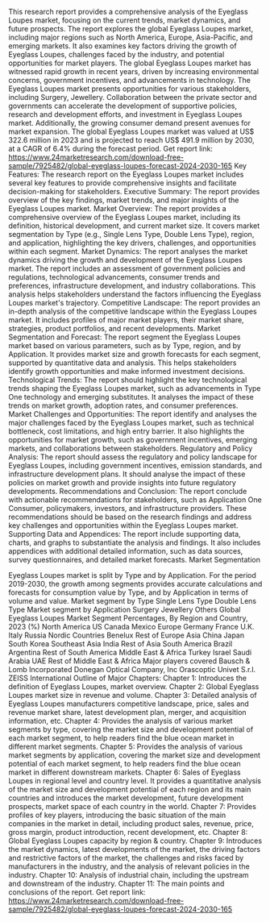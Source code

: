 This research report provides a comprehensive analysis of the Eyeglass Loupes market, focusing on the current trends, market dynamics, and future prospects. The report explores the global Eyeglass Loupes market, including major regions such as North America, Europe, Asia-Pacific, and emerging markets. It also examines key factors driving the growth of Eyeglass Loupes, challenges faced by the industry, and potential opportunities for market players.
The global Eyeglass Loupes market has witnessed rapid growth in recent years, driven by increasing environmental concerns, government incentives, and advancements in technology. The Eyeglass Loupes market presents opportunities for various stakeholders, including Surgery, Jewellery. Collaboration between the private sector and governments can accelerate the development of supportive policies, research and development efforts, and investment in Eyeglass Loupes market. Additionally, the growing consumer demand present avenues for market expansion.
The global Eyeglass Loupes market was valued at US$ 322.6 million in 2023 and is projected to reach US$ 491.9 million by 2030, at a CAGR of 6.4% during the forecast period.
Get report link: https://www.24marketresearch.com/download-free-sample/7925482/global-eyeglass-loupes-forecast-2024-2030-165
Key Features:
The research report on the Eyeglass Loupes market includes several key features to provide comprehensive insights and facilitate decision-making for stakeholders.
Executive Summary: The report provides overview of the key findings, market trends, and major insights of the Eyeglass Loupes market.
Market Overview: The report provides a comprehensive overview of the Eyeglass Loupes market, including its definition, historical development, and current market size. It covers market segmentation by Type (e.g., Single Lens Type, Double Lens Type), region, and application, highlighting the key drivers, challenges, and opportunities within each segment.
Market Dynamics: The report analyses the market dynamics driving the growth and development of the Eyeglass Loupes market. The report includes an assessment of government policies and regulations, technological advancements, consumer trends and preferences, infrastructure development, and industry collaborations. This analysis helps stakeholders understand the factors influencing the Eyeglass Loupes market's trajectory.
Competitive Landscape: The report provides an in-depth analysis of the competitive landscape within the Eyeglass Loupes market. It includes profiles of major market players, their market share, strategies, product portfolios, and recent developments.
Market Segmentation and Forecast: The report segment the Eyeglass Loupes market based on various parameters, such as by Type, region, and by Application. It provides market size and growth forecasts for each segment, supported by quantitative data and analysis. This helps stakeholders identify growth opportunities and make informed investment decisions.
Technological Trends: The report should highlight the key technological trends shaping the Eyeglass Loupes market, such as advancements in Type One technology and emerging substitutes. It analyses the impact of these trends on market growth, adoption rates, and consumer preferences.
Market Challenges and Opportunities: The report identify and analyses the major challenges faced by the Eyeglass Loupes market, such as technical bottleneck, cost limitations, and high entry barrier. It also highlights the opportunities for market growth, such as government incentives, emerging markets, and collaborations between stakeholders.
Regulatory and Policy Analysis: The report should assess the regulatory and policy landscape for Eyeglass Loupes, including government incentives, emission standards, and infrastructure development plans. It should analyse the impact of these policies on market growth and provide insights into future regulatory developments.
Recommendations and Conclusion: The report conclude with actionable recommendations for stakeholders, such as Application One Consumer, policymakers, investors, and infrastructure providers. These recommendations should be based on the research findings and address key challenges and opportunities within the Eyeglass Loupes market.
Supporting Data and Appendices: The report include supporting data, charts, and graphs to substantiate the analysis and findings. It also includes appendices with additional detailed information, such as data sources, survey questionnaires, and detailed market forecasts.
Market Segmentation

Eyeglass Loupes market is split by Type and by Application. For the period 2019-2030, the growth among segments provides accurate calculations and forecasts for consumption value by Type, and by Application in terms of volume and value.
Market segment by Type
Single Lens Type
Double Lens Type
Market segment by Application
Surgery
Jewellery
Others
Global Eyeglass Loupes Market Segment Percentages, By Region and Country, 2023 (%)
North America
US
Canada
Mexico
Europe
Germany
France
U.K.
Italy
Russia
Nordic Countries
Benelux
Rest of Europe
Asia
China
Japan
South Korea
Southeast Asia
India
Rest of Asia
South America
Brazil
Argentina
Rest of South America
Middle East & Africa
Turkey
Israel
Saudi Arabia
UAE
Rest of Middle East & Africa
Major players covered
Bausch & Lomb Incorporated
Donegan Optical Company, Inc
Orascoptic
Univet S.r.l.
ZEISS International
Outline of Major Chapters:
Chapter 1: Introduces the definition of Eyeglass Loupes, market overview.
Chapter 2: Global Eyeglass Loupes market size in revenue and volume.
Chapter 3: Detailed analysis of Eyeglass Loupes manufacturers competitive landscape, price, sales and revenue market share, latest development plan, merger, and acquisition information, etc.
Chapter 4: Provides the analysis of various market segments by type, covering the market size and development potential of each market segment, to help readers find the blue ocean market in different market segments.
Chapter 5: Provides the analysis of various market segments by application, covering the market size and development potential of each market segment, to help readers find the blue ocean market in different downstream markets.
Chapter 6: Sales of Eyeglass Loupes in regional level and country level. It provides a quantitative analysis of the market size and development potential of each region and its main countries and introduces the market development, future development prospects, market space of each country in the world.
Chapter 7: Provides profiles of key players, introducing the basic situation of the main companies in the market in detail, including product sales, revenue, price, gross margin, product introduction, recent development, etc.
Chapter 8: Global Eyeglass Loupes capacity by region & country.
Chapter 9: Introduces the market dynamics, latest developments of the market, the driving factors and restrictive factors of the market, the challenges and risks faced by manufacturers in the industry, and the analysis of relevant policies in the industry.
Chapter 10: Analysis of industrial chain, including the upstream and downstream of the industry.
Chapter 11: The main points and conclusions of the report.
Get report link: https://www.24marketresearch.com/download-free-sample/7925482/global-eyeglass-loupes-forecast-2024-2030-165
